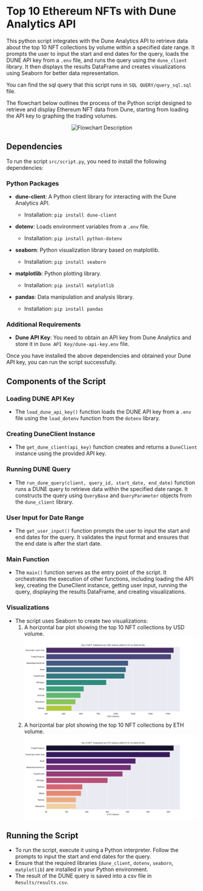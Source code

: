 # Top 10 Ethereum NFTs with Dune Analytics API

This python script integrates with the Dune Analytics API to retrieve data about the top 10 NFT collections by volume within a specified date range. It prompts the user to input the start and end dates for the query, loads the DUNE API key from a `.env` file, and runs the query using the `dune_client` library. It then displays the results DataFrame and creates visualizations using Seaborn for better data representation.

You can find the sql query that this script runs in `SQL QUERY/query_sql.sql` file.

The flowchart below outlines the process of the Python script designed to retrieve and display Ethereum NFT data from Dune, starting from loading the API key to graphing the trading volumes.
<p align="center">
  <img src="https://github.com/Toufik-BHM/Top-10-Ethereum-NFTs-with-Dune-Analytics-API/assets/157906071/ef2ece8f-de53-4761-af12-dcc31274d430" alt="Flowchart Description" width="600"/>
</p>

## Dependencies

To run the script `src/script.py`, you need to install the following dependencies:

### Python Packages

- **dune-client**: A Python client library for interacting with the Dune Analytics API.
  - Installation: `pip install dune-client`

- **dotenv**: Loads environment variables from a `.env` file.
  - Installation: `pip install python-dotenv`

- **seaborn**: Python visualization library based on matplotlib.
  - Installation: `pip install seaborn`

- **matplotlib**: Python plotting library.
  - Installation: `pip install matplotlib`

- **pandas**: Data manipulation and analysis library.
  - Installation: `pip install pandas`

### Additional Requirements

- **Dune API Key**: You need to obtain an API key from Dune Analytics and store it in `Dune API Key/dune-api-key.env` file.

Once you have installed the above dependencies and obtained your Dune API key, you can run the script successfully.



## Components of the Script

### Loading DUNE API Key
- The `load_dune_api_key()` function loads the DUNE API key from a `.env` file using the `load_dotenv` function from the `dotenv` library.

### Creating DuneClient Instance
- The `get_dune_client(api_key)` function creates and returns a `DuneClient` instance using the provided API key.

### Running DUNE Query
- The `run_dune_query(client, query_id, start_date, end_date)` function runs a DUNE query to retrieve data within the specified date range. It constructs the query using `QueryBase` and `QueryParameter` objects from the `dune_client` library.

### User Input for Date Range
- The `get_user_input()` function prompts the user to input the start and end dates for the query. It validates the input format and ensures that the end date is after the start date.

### Main Function
- The `main()` function serves as the entry point of the script. It orchestrates the execution of other functions, including loading the API key, creating the DuneClient instance, getting user input, running the query, displaying the results DataFrame, and creating visualizations.

### Visualizations
- The script uses Seaborn to create two visualizations:
  1. A horizontal bar plot showing the top 10 NFT collections by USD volume.
  ![Top 10 NFT Collections by USD Volume](<images/Top 10 NFT Collections by USD Volume.png>)
  2. A horizontal bar plot showing the top 10 NFT collections by ETH volume.
  ![Top 10 NFT Collections by ETH Volume](<images/Top 10 NFT Collections by ETH Volume.png>)
## Running the Script
- To run the script, execute it using a Python interpreter. Follow the prompts to input the start and end dates for the query.
- Ensure that the required libraries (`dune_client`, `dotenv`, `seaborn`, `matplotlib`) are installed in your Python environment.
- The result of the DUNE query is saved into a csv file in `Results/results.csv`.
